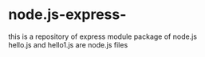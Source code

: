 # node.js-express-
this is a repository of express module package of node.js  
hello.js and hello1.js are node.js files
